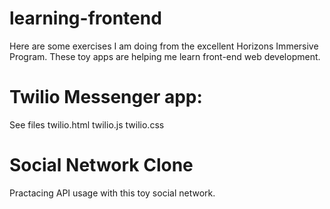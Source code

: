 # learning-frontend
Here are some exercises I am doing from the excellent Horizons Immersive Program. These toy apps are helping me learn front-end 
web development.

# Twilio Messenger app:
See files twilio.html twilio.js twilio.css

# Social Network Clone
Practacing API usage with this toy social network. 
